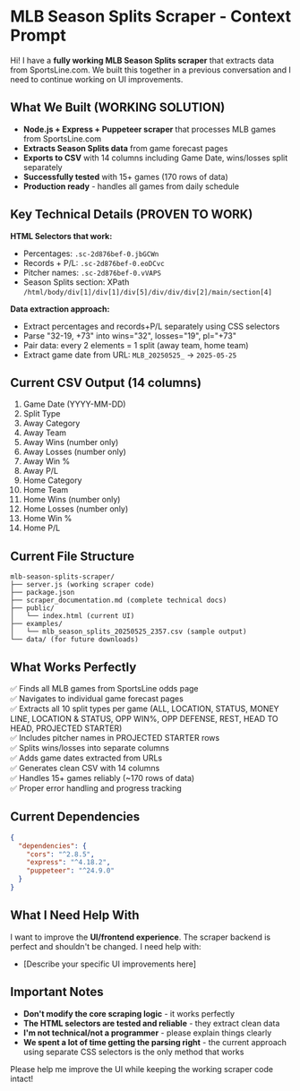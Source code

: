 # MLB Season Splits Scraper - Context Prompt

Hi! I have a **fully working MLB Season Splits scraper** that extracts data from SportsLine.com. We built this together in a previous conversation and I need to continue working on UI improvements.

## What We Built (WORKING SOLUTION)
- **Node.js + Express + Puppeteer scraper** that processes MLB games from SportsLine.com
- **Extracts Season Splits data** from game forecast pages  
- **Exports to CSV** with 14 columns including Game Date, wins/losses split separately
- **Successfully tested** with 15+ games (170 rows of data)
- **Production ready** - handles all games from daily schedule

## Key Technical Details (PROVEN TO WORK)
**HTML Selectors that work:**
- Percentages: `.sc-2d876bef-0.jbGCWn`
- Records + P/L: `.sc-2d876bef-0.eoDCvc` 
- Pitcher names: `.sc-2d876bef-0.vVAPS`
- Season Splits section: XPath `/html/body/div[1]/div[1]/div[5]/div/div/div[2]/main/section[4]`

**Data extraction approach:**
- Extract percentages and records+P/L separately using CSS selectors
- Parse "32-19, +73" into wins="32", losses="19", pl="+73"
- Pair data: every 2 elements = 1 split (away team, home team)
- Extract game date from URL: `MLB_20250525_` → `2025-05-25`

## Current CSV Output (14 columns)
1. Game Date (YYYY-MM-DD)
2. Split Type 
3. Away Category
4. Away Team
5. Away Wins (number only)
6. Away Losses (number only) 
7. Away Win %
8. Away P/L
9. Home Category
10. Home Team
11. Home Wins (number only)
12. Home Losses (number only)
13. Home Win %
14. Home P/L

## Current File Structure
```
mlb-season-splits-scraper/
├── server.js (working scraper code)
├── package.json
├── scraper_documentation.md (complete technical docs)
├── public/
│   └── index.html (current UI)
├── examples/
│   └── mlb_season_splits_20250525_2357.csv (sample output)
└── data/ (for future downloads)
```

## What Works Perfectly
✅ Finds all MLB games from SportsLine odds page  
✅ Navigates to individual game forecast pages  
✅ Extracts all 10 split types per game (ALL, LOCATION, STATUS, MONEY LINE, LOCATION & STATUS, OPP WIN%, OPP DEFENSE, REST, HEAD TO HEAD, PROJECTED STARTER)  
✅ Includes pitcher names in PROJECTED STARTER rows  
✅ Splits wins/losses into separate columns  
✅ Adds game dates extracted from URLs  
✅ Generates clean CSV with 14 columns  
✅ Handles 15+ games reliably (~170 rows of data)  
✅ Proper error handling and progress tracking  

## Current Dependencies
```json
{
  "dependencies": {
    "cors": "^2.8.5",
    "express": "^4.18.2", 
    "puppeteer": "^24.9.0"
  }
}
```

## What I Need Help With
I want to improve the **UI/frontend experience**. The scraper backend is perfect and shouldn't be changed. I need help with:
- [Describe your specific UI improvements here]

## Important Notes
- **Don't modify the core scraping logic** - it works perfectly
- **The HTML selectors are tested and reliable** - they extract clean data
- **I'm not technical/not a programmer** - please explain things clearly
- **We spent a lot of time getting the parsing right** - the current approach using separate CSS selectors is the only method that works

Please help me improve the UI while keeping the working scraper code intact!